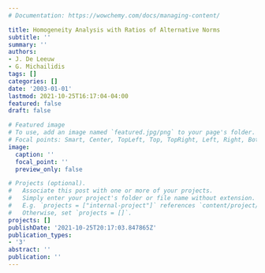 ```yaml
---
# Documentation: https://wowchemy.com/docs/managing-content/

title: Homogeneity Analysis with Ratios of Alternative Norms
subtitle: ''
summary: ''
authors:
- J. De Leeuw
- G. Michailidis
tags: []
categories: []
date: '2003-01-01'
lastmod: 2021-10-25T16:17:04-04:00
featured: false
draft: false

# Featured image
# To use, add an image named `featured.jpg/png` to your page's folder.
# Focal points: Smart, Center, TopLeft, Top, TopRight, Left, Right, BottomLeft, Bottom, BottomRight.
image:
  caption: ''
  focal_point: ''
  preview_only: false

# Projects (optional).
#   Associate this post with one or more of your projects.
#   Simply enter your project's folder or file name without extension.
#   E.g. `projects = ["internal-project"]` references `content/project/deep-learning/index.md`.
#   Otherwise, set `projects = []`.
projects: []
publishDate: '2021-10-25T20:17:03.847865Z'
publication_types:
- '3'
abstract: ''
publication: ''
---
```

